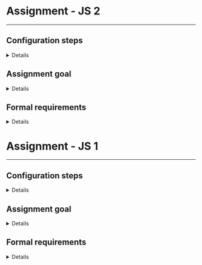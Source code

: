 

# Assignment - JS 2

***

## Configuration steps

<details>

* Create a repository based on your final JS#1 repository.
* Copy this README.md contents to your JS#2 README.md
* Add Ramda to your project.

</details>

## Assignment goal

<details>

The goal of this assignment is to show, in, practice, how taking advantage of the functional paradigm via Ramda can simplify complex operations. Also, this assingment should serve as a stepping stone towards functional programming, or a solid rehash of Ramda basics.

</details>

## Formal requirements

<details>

***KEEP IN MIND:*** Keep your functions as simple as possible, subdivide code when possible, reuse functions whenever feasible.

Pay close attention to code quality, as it will be checked more strictly for this assignment - if anything about Ramda or functional concepts is unclear, please contact me so we can discuss it.

* Assignment #2 carries over the same formal requirements as Assingment #1, with some additions.
* Project should be refactored to take advantage of Ramda wherever possible.
* There shouldn't be any left over duplicated code fragments
* Code should remain clean and readable, with helpers appropriately separated out

</details>


# Assignment - JS 1

***

## Configuration steps

<details>

* Fork this repository, then solve the tasks
* Nothing much changes here from assignments #1, #2
* Please be advised to use Prettier and Eslint 

</details>

## Assignment goal

<details>

The goal of this assignment is to get some practice regarding ES6 functionalities, as well as asynchronous computing in JS.

</details>

## Formal requirements

<details>

***KEEP IN MIND:*** Try to keep the solution readable - if something seems like a more complex problem, it will require splitting into multiple functions, probably.


* Your scripts should be runnable via node, as set up in the project
* console.log at the bottom should NOT be modified
* Corresponding datasets should be imported from `data.js` file in the root of your project
* Task #1
  * You are given a list of teams (arrays), which contain players (objects) with `name` and `score`. 
  * The output format of your function should be a list of team summaries (objects) with following attributes
    * ```totalScore``` which is the sum of all scores within a team
    * ```names``` which is a string with names within a team formatted as such: `Team A, B, C` where A, B, and C are names
* Task #2
  * Using the data schema from task #1, create a mock data-generating mock API using promises
  * There should be three functions: `getPlayers`, `getTeams`, `getTeamSummaries`. You can have more to subdivide work units, these three are the ones that have to be present
  * `getPlayers` should take one argument, a number of players to generate
  * `getTeams` should take two arguments, a number of players to generate per team and a number of teams
  * `getTeamSummaries` should take one argument, a list of teams to build summaries for - this should come from `getTeams`. Functionally, it should be similar to the function from task #1,  but async and with **average scores instead of summarized scores**
  * All functions should throw errors occasionally and take a random time between 1-2 seconds to respond
  * As a user, I should be able to utilize these functions to
    * Generate 500 users
    * Generate 500 teams
    * Generate team summaries for 500 generated teams

</details>
